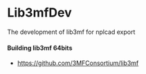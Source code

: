 # Lib3mfDev
The development of lib3mf for nplcad export
#### Building lib3mf 64bits
 - https://github.com/3MFConsortium/lib3mf
